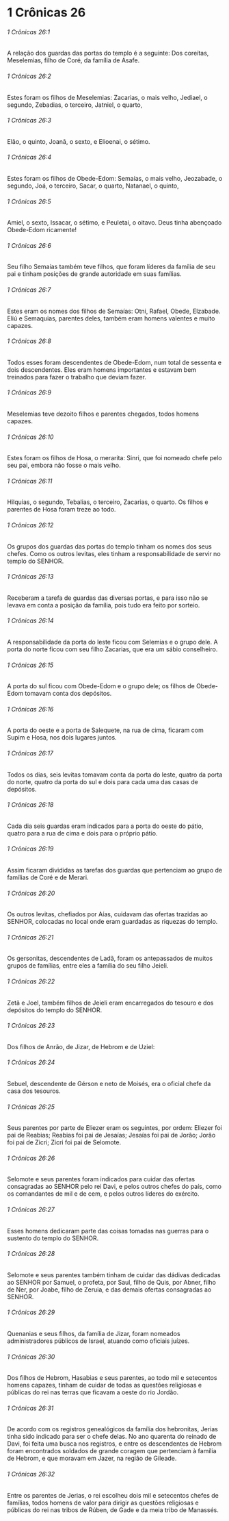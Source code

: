 # 1 Crônicas 26

###### 1 Crônicas 26:1

A relação dos guardas das portas do templo é a seguinte: Dos coreítas, Meselemias, filho de Coré, da família de Asafe.

###### 1 Crônicas 26:2

Estes foram os filhos de Meselemias: Zacarias, o mais velho, Jediael, o segundo, Zebadias, o terceiro, Jatniel, o quarto,

###### 1 Crônicas 26:3

Elão, o quinto, Joanã, o sexto, e Elioenai, o sétimo.

###### 1 Crônicas 26:4

Estes foram os filhos de Obede-Edom: Semaías, o mais velho, Jeozabade, o segundo, Joá, o terceiro, Sacar, o quarto, Natanael, o quinto,

###### 1 Crônicas 26:5

Amiel, o sexto, Issacar, o sétimo, e Peuletai, o oitavo. Deus tinha abençoado Obede-Edom ricamente!

###### 1 Crônicas 26:6

Seu filho Semaías também teve filhos, que foram líderes da família de seu pai e tinham posições de grande autoridade em suas famílias.

###### 1 Crônicas 26:7

Estes eram os nomes dos filhos de Semaías: Otni, Rafael, Obede, Elzabade. Eliú e Semaquias, parentes deles, também eram homens valentes e muito capazes.

###### 1 Crônicas 26:8

Todos esses foram descendentes de Obede-Edom, num total de sessenta e dois descendentes. Eles eram homens importantes e estavam bem treinados para fazer o trabalho que deviam fazer.

###### 1 Crônicas 26:9

Meselemias teve dezoito filhos e parentes chegados, todos homens capazes.

###### 1 Crônicas 26:10

Estes foram os filhos de Hosa, o merarita: Sinri, que foi nomeado chefe pelo seu pai, embora não fosse o mais velho.

###### 1 Crônicas 26:11

Hilquias, o segundo, Tebalias, o terceiro, Zacarias, o quarto. Os filhos e parentes de Hosa foram treze ao todo.

###### 1 Crônicas 26:12

Os grupos dos guardas das portas do templo tinham os nomes dos seus chefes. Como os outros levitas, eles tinham a responsabilidade de servir no templo do SENHOR.

###### 1 Crônicas 26:13

Receberam a tarefa de guardas das diversas portas, e para isso não se levava em conta a posição da família, pois tudo era feito por sorteio.

###### 1 Crônicas 26:14

A responsabilidade da porta do leste ficou com Selemias e o grupo dele. A porta do norte ficou com seu filho Zacarias, que era um sábio conselheiro.

###### 1 Crônicas 26:15

A porta do sul ficou com Obede-Edom e o grupo dele; os filhos de Obede-Edom tomavam conta dos depósitos.

###### 1 Crônicas 26:16

A porta do oeste e a porta de Salequete, na rua de cima, ficaram com Supim e Hosa, nos dois lugares juntos.

###### 1 Crônicas 26:17

Todos os dias, seis levitas tomavam conta da porta do leste, quatro da porta do norte, quatro da porta do sul e dois para cada uma das casas de depósitos.

###### 1 Crônicas 26:18

Cada dia seis guardas eram indicados para a porta do oeste do pátio, quatro para a rua de cima e dois para o próprio pátio.

###### 1 Crônicas 26:19

Assim ficaram divididas as tarefas dos guardas que pertenciam ao grupo de famílias de Coré e de Merari.

###### 1 Crônicas 26:20

Os outros levitas, chefiados por Aías, cuidavam das ofertas trazidas ao SENHOR, colocadas no local onde eram guardadas as riquezas do templo.

###### 1 Crônicas 26:21

Os gersonitas, descendentes de Ladã, foram os antepassados de muitos grupos de famílias, entre eles a família do seu filho Jeieli.

###### 1 Crônicas 26:22

Zetã e Joel, também filhos de Jeieli eram encarregados do tesouro e dos depósitos do templo do SENHOR.

###### 1 Crônicas 26:23

Dos filhos de Anrão, de Jizar, de Hebrom e de Uziel:

###### 1 Crônicas 26:24

Sebuel, descendente de Gérson e neto de Moisés, era o oficial chefe da casa dos tesouros.

###### 1 Crônicas 26:25

Seus parentes por parte de Eliezer eram os seguintes, por ordem: Eliezer foi pai de Reabias; Reabias foi pai de Jesaías; Jesaías foi pai de Jorão; Jorão foi pai de Zicri; Zicri foi pai de Selomote.

###### 1 Crônicas 26:26

Selomote e seus parentes foram indicados para cuidar das ofertas consagradas ao SENHOR pelo rei Davi, e pelos outros chefes do país, como os comandantes de mil e de cem, e pelos outros líderes do exército.

###### 1 Crônicas 26:27

Esses homens dedicaram parte das coisas tomadas nas guerras para o sustento do templo do SENHOR.

###### 1 Crônicas 26:28

Selomote e seus parentes também tinham de cuidar das dádivas dedicadas ao SENHOR por Samuel, o profeta, por Saul, filho de Quis, por Abner, filho de Ner, por Joabe, filho de Zeruia, e das demais ofertas consagradas ao SENHOR.

###### 1 Crônicas 26:29

Quenanias e seus filhos, da família de Jizar, foram nomeados administradores públicos de Israel, atuando como oficiais juízes.

###### 1 Crônicas 26:30

Dos filhos de Hebrom, Hasabias e seus parentes, ao todo mil e setecentos homens capazes, tinham de cuidar de todas as questões religiosas e públicas do rei nas terras que ficavam a oeste do rio Jordão.

###### 1 Crônicas 26:31

De acordo com os registros genealógicos da família dos hebronitas, Jerias tinha sido indicado para ser o chefe delas. No ano quarenta do reinado de Davi, foi feita uma busca nos registros, e entre os descendentes de Hebrom foram encontrados soldados de grande coragem que pertenciam à família de Hebrom, e que moravam em Jazer, na região de Gileade.

###### 1 Crônicas 26:32

Entre os parentes de Jerias, o rei escolheu dois mil e setecentos chefes de famílias, todos homens de valor para dirigir as questões religiosas e públicas do rei nas tribos de Rúben, de Gade e da meia tribo de Manassés.

